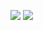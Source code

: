 
[![](https://img.shields.io/badge/LinkedIn-0077B5?style=for-the-badge&logo=linkedin&logoColor=white)](https://www.linkedin.com/in/maxence-lasbordes/) [![](https://img.shields.io/badge/Website-black?style=for-the-badge&logo=GitHub&logoColor=white)](https://maxlsb.github.io/)
